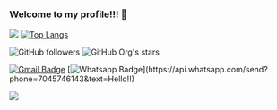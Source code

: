 ### Welcome to my profile!!! 👋

<!--
**debugUnit/debugUnit** is a ✨ _special_ ✨ repository because its `README.md` (this file) appears on your GitHub profile.

Here are some ideas to get you started:

- 🔭 I’m currently working on ...
- 🌱 I’m currently learning ...
- 👯 I’m looking to collaborate on ...
- 🤔 I’m looking for help with ...
- 💬 Ask me about ...
- 📫 How to reach me: ...
- 😄 Pronouns: ...
- ⚡ Fun fact: ...
-->


<img src="https://github-readme-stats.vercel.app/api?username=debugUnit&&show_icons=true&title_color=D3D3D3&icon_color=0369a9&text_color=1d8f82&bg_color=262626" > [![Top Langs](https://github-readme-stats.vercel.app/api/top-langs/?username=debugUnit&theme=material-palenight&hide=Jupyter&layout=compact)](https://github.com/anuraghazra/github-readme-stats)

![GitHub followers](https://img.shields.io/github/followers/debugUnit?style=social) ![GitHub Org's stars](https://img.shields.io/github/stars/debugUnit?style=social)

[![Gmail Badge](https://img.shields.io/badge/-Gmail-c14438?style=flat-square&logo=Gmail&logoColor=white&link=mailto:jagdish.pulpett@gmail.com)](mailto:jagdish.pulpett@gmail.com)
[![Whatsapp Badge](https://img.shields.io/badge/-Whatsapp-4CA143?style=flat-square&labelColor=4CA143&logo=whatsapp&logoColor=white&link=https://api.whatsapp.com/send?phone=7045746143&text=Hello!!)](https://api.whatsapp.com/send?phone=7045746143&text=Hello!!)

![](https://komarev.com/ghpvc/?username=debugUnit&label=PROFILE+VIEWS)
